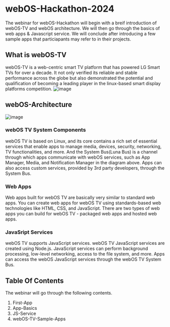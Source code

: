 # webOS-Hackathon-2024
The webinar for webOS-Hackathon will begin with a breif introduction of webOS-TV and webOS architecture.
We will then go through the basics of web apps & Javascript service. We will conclude after introducing a few sample apps that particiapants may refer to in their projects.

## What is webOS-TV
webOS-TV is a web-centric smart TV platform that has powered LG Smart TVs for over a decade. It not only verified its reliable and stable performance across the globe but also demonstrated the potential and qualification of becoming a leading player in the linux-based smart display platforms competition.
![image](https://github.com/youngheoncho/webos-hackathon/assets/111717000/87b55e8a-f9bc-42c9-b0c9-ef00817c33f3)

## webOS-Architecture
![image](https://github.com/youngheoncho/webos-hackathon/assets/111717000/88f9c8f2-1c53-4cfc-9056-2ce268063b4f)

### webOS TV System Components
webOS TV is based on Linux, and its core contains a rich set of essential services that enable apps to manage media, devices, security, networking, TV functionalities, and more. And the System Bus(Luna Bus) is a channel through which apps communicate with webOS services, such as App Manager, Media, and Notification Manager in the diagram above. Apps can also access custom services, provided by 3rd party developers, through the System Bus.

### Web Apps
Web apps built for webOS TV are basically very similar to standard web apps. You can create web apps for webOS TV using standards-based web technologies like HTML, CSS, and JavaScript. There are two types of web apps you can build for webOS TV - packaged web apps and hosted web apps.

### JavaSript Services
webOS TV supports JavaScript services. webOS TV JavaScript services are created using Node.js. JavaScript services can perform background processing, low-level networking, access to the file system, and more. Apps can access the webOS JavaScript services through the webOS TV System Bus.

## Table Of Contents
The webinar will go through the following contents.
1. First-App
2. App-Basics
3. JS-Service
4. webOS-TV-Sample-Apps
